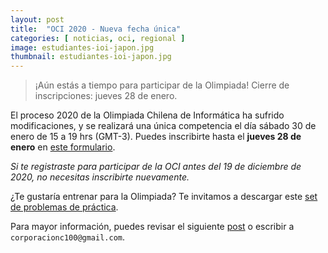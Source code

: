 ```yaml
---
layout: post
title:  "OCI 2020 - Nueva fecha única"
categories: [ noticias, oci, regional ]
image: estudiantes-ioi-japon.jpg
thumbnail: estudiantes-ioi-japon.jpg
---
```

> ¡Aún estás a tiempo para participar de la Olimpiada! Cierre de inscripciones: jueves 28 de enero.

El proceso 2020 de la Olimpiada Chilena de Informática ha sufrido modificaciones, y se realizará una única competencia el día sábado 30 de enero de 15 a 19 hrs (GMT-3). Puedes inscribirte hasta el **jueves 28 de enero** en [este formulario](https://bit.ly/OCI2020).

*Si te registraste para participar de la OCI antes del 19 de diciembre de 2020, no necesitas inscribirte nuevamente.*

¿Te gustaría entrenar para la Olimpiada? Te invitamos a descargar este [set de problemas de práctica](https://www.olimpiada-informatica.cl/resultados/2020/problemset_2020_practica.pdf).

Para mayor información, puedes revisar el siguiente [post](https://www.olimpiada-informatica.cl/noticias/oci/regional/2020/10/15/inscripciones-oci-2020.html) o escribir a `corporacionc100@gmail.com`.



